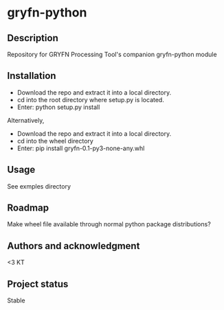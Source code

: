 # gryfn-python

## Description
Repository for GRYFN Processing Tool's companion gryfn-python module

## Installation
 * Download the repo and extract it into a local directory.
 * cd into the root directory where setup.py is located.
 * Enter: python setup.py install

 Alternatively,
 * Download the repo and extract it into a local directory.
 * cd into the wheel directory
 * Enter: pip install gryfn-0.1-py3-none-any.whl

## Usage
See exmples directory

## Roadmap
Make wheel file available through normal python package distributions?

## Authors and acknowledgment
<3 KT

## Project status
Stable
